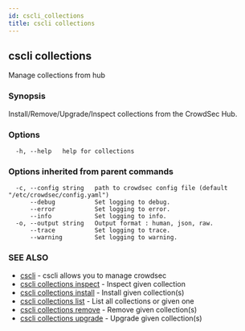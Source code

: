 ```yaml
---
id: cscli_collections
title: cscli collections
---
```

## cscli collections

Manage collections from hub

### Synopsis

Install/Remove/Upgrade/Inspect collections from the CrowdSec Hub.

### Options

```
  -h, --help   help for collections
```

### Options inherited from parent commands

```
  -c, --config string   path to crowdsec config file (default "/etc/crowdsec/config.yaml")
      --debug           Set logging to debug.
      --error           Set logging to error.
      --info            Set logging to info.
  -o, --output string   Output format : human, json, raw.
      --trace           Set logging to trace.
      --warning         Set logging to warning.
```

### SEE ALSO

* [cscli](/cscli/cscli.md)	 - cscli allows you to manage crowdsec
* [cscli collections inspect](/cscli/cscli_collections_inspect.md)	 - Inspect given collection
* [cscli collections install](/cscli/cscli_collections_install.md)	 - Install given collection(s)
* [cscli collections list](/cscli/cscli_collections_list.md)	 - List all collections or given one
* [cscli collections remove](/cscli/cscli_collections_remove.md)	 - Remove given collection(s)
* [cscli collections upgrade](/cscli/cscli_collections_upgrade.md)	 - Upgrade given collection(s)

